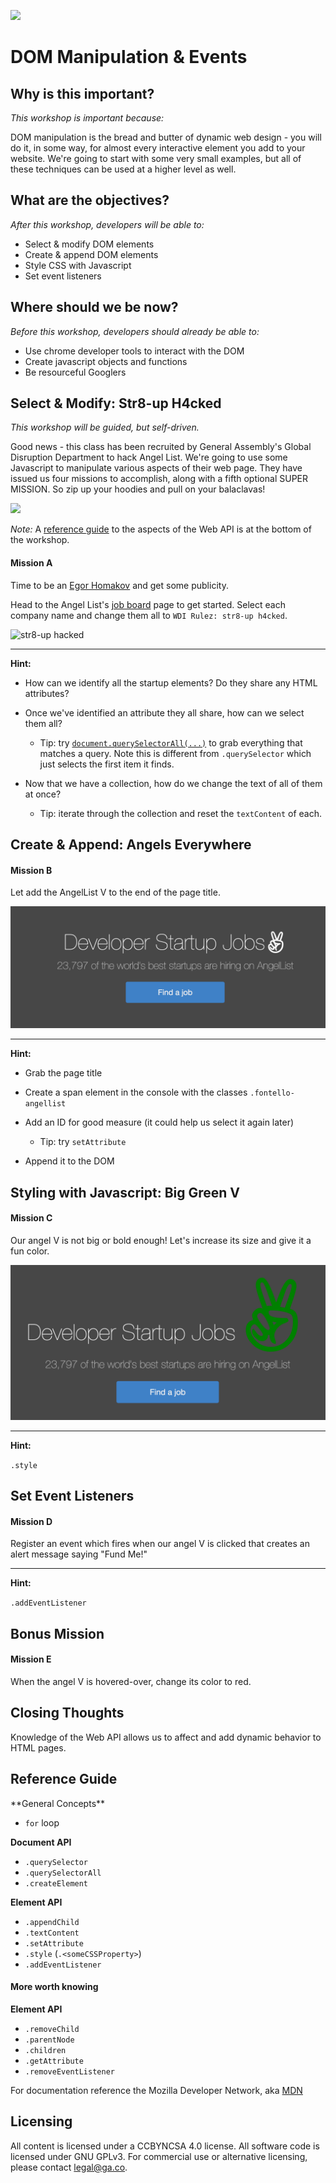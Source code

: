<!--
Creator: Ilias Tsangaris
Editor: John Barela 
Market: SF, Denver
-->

![](https://ga-dash.s3.amazonaws.com/production/assets/logo-9f88ae6c9c3871690e33280fcf557f33.png)

# DOM Manipulation & Events

## Why is this important? 
[time]: # (5 min)
<!-- framing the "why" in big-picture/real world examples -->
*This workshop is important because:*

DOM manipulation is the bread and butter of dynamic web design - you will do it, in some way, for almost every interactive element you add to your website. We're going to start with some very small examples, but all of these techniques can be used at a higher level as well.

## What are the objectives?
[time]: # (5 min)
<!-- specific/measurable goal for students to achieve -->
*After this workshop, developers will be able to:*

* Select & modify DOM elements
* Create & append DOM elements
* Style CSS with Javascript
* Set event listeners


## Where should we be now?
<!-- call out the skills that are prerequisites -->
*Before this workshop, developers should already be able to:*

- Use chrome developer tools to interact with the DOM
- Create javascript objects and functions
- Be resourceful Googlers

## Select & Modify: Str8-up H4cked
[time]: # (25 min)
*This workshop will be guided, but self-driven.*

Good news - this class has been recruited by General Assembly's Global Disruption Department to hack Angel List. We're going to use some Javascript to manipulate various aspects of their web page. They have issued us four missions to accomplish, along with a fifth optional SUPER MISSION. So zip up your hoodies and pull on your balaclavas!

![](images/hacker.jpg)

*Note:* A [reference guide](#web-api-reference) to the aspects of the Web API is at the bottom of the workshop.

#### Mission A

Time to be an [Egor Homakov](http://techli.com/2012/03/how-a-russian-developer-hijacked-github-to-help-the-rails-community/) and get some publicity. 

Head to the Angel List's [job board](https://angel.co/developer/jobs) page to get started. Select each company name and change them all to `WDI Rulez: str8-up h4cked`.

![str8-up hacked](./images/str8-up-h4cked.png)

[CFU]: # (What would be some of the first steps. Prod for opening the console and comment on the Easter Egg.)

---

**Hint:**

* How can we identify all the startup elements? Do they share any HTML attributes?

* Once we've identified an attribute they all share, how can we select them all?
	* Tip: try [`document.querySelectorAll(...)`](https://developer.mozilla.org/en-US/docs/Web/API/Document/querySelectorAll) to grab everything that matches a query. Note this is different from `.querySelector` which just selects the first item it finds.

* Now that we have a collection, how do we change the text of all of them at once?
	* Tip: iterate through the collection and reset the `textContent` of each.

## Create & Append: Angels Everywhere

#### Mission B

Let add the AngelList V to the end of the page title. 

![angels-everywhere](./images/more-angels.png)

---

**Hint:**

* Grab the page title

* Create a span element in the console with the classes `.fontello-angellist`

* Add an ID for good measure (it could help us select it again later)
	* Tip: try `setAttribute`

* Append it to the DOM

## Styling with Javascript: Big Green V

#### Mission C

Our angel V is not big or bold enough! Let's increase its size and give it a fun color.

![green-angel](./images/green-angels.png)

---

**Hint:**

`.style`


## Set Event Listeners

#### Mission D

Register an event which fires when our angel V is clicked that creates an alert message saying "Fund Me!"

---

**Hint:**

`.addEventListener`


## Bonus Mission

#### Mission E

When the angel V is hovered-over, change its color to red.

## Closing Thoughts

Knowledge of the Web API allows us to affect and add dynamic behavior to HTML pages.

<h2 id="web-api-reference">Reference Guide</h2>
**General Concepts**

* `for` loop

**Document API**

* `.querySelector`
* `.querySelectorAll`
* `.createElement`

**Element API**

* `.appendChild`
* `.textContent`
* `.setAttribute`
* `.style` (`.<someCSSProperty>`)
* `.addEventListener`

#### More worth knowing

**Element API**

* `.removeChild`
* `.parentNode`
* `.children`
* `.getAttribute`
* `.removeEventListener`

For documentation reference the Mozilla Developer Network, aka [MDN](https://developer.mozilla.org/en-US/)

## Licensing
All content is licensed under a CC­BY­NC­SA 4.0 license.
All software code is licensed under GNU GPLv3. For commercial use or alternative licensing, please contact legal@ga.co.
